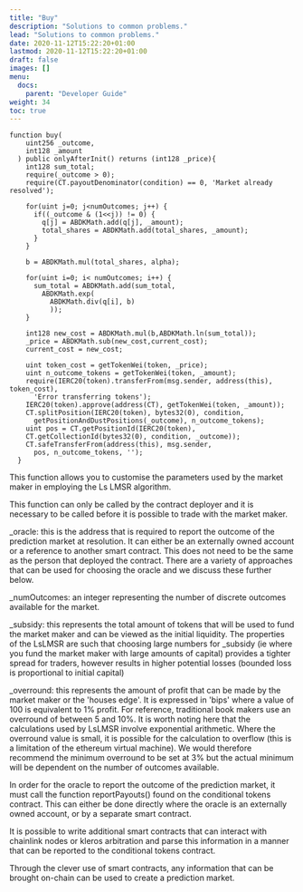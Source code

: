 ```yaml
---
title: "Buy"
description: "Solutions to common problems."
lead: "Solutions to common problems."
date: 2020-11-12T15:22:20+01:00
lastmod: 2020-11-12T15:22:20+01:00
draft: false
images: []
menu: 
  docs:
    parent: "Developer Guide"
weight: 34
toc: true
---
```


```
function buy(
    uint256 _outcome,
    int128 _amount
  ) public onlyAfterInit() returns (int128 _price){
    int128 sum_total;
    require(_outcome > 0);
    require(CT.payoutDenominator(condition) == 0, 'Market already resolved');

    for(uint j=0; j<numOutcomes; j++) {
      if((_outcome & (1<<j)) != 0) {
        q[j] = ABDKMath.add(q[j], _amount);
        total_shares = ABDKMath.add(total_shares, _amount);
      }
    }

    b = ABDKMath.mul(total_shares, alpha);

    for(uint i=0; i< numOutcomes; i++) {
      sum_total = ABDKMath.add(sum_total,
        ABDKMath.exp(
          ABDKMath.div(q[i], b)
          ));
    }

    int128 new_cost = ABDKMath.mul(b,ABDKMath.ln(sum_total));
    _price = ABDKMath.sub(new_cost,current_cost);
    current_cost = new_cost;

    uint token_cost = getTokenWei(token, _price);
    uint n_outcome_tokens = getTokenWei(token, _amount);
    require(IERC20(token).transferFrom(msg.sender, address(this), token_cost),
      'Error transferring tokens');
    IERC20(token).approve(address(CT), getTokenWei(token, _amount));
    CT.splitPosition(IERC20(token), bytes32(0), condition,
      getPositionAndDustPositions(_outcome), n_outcome_tokens);
    uint pos = CT.getPositionId(IERC20(token),
    CT.getCollectionId(bytes32(0), condition, _outcome));
    CT.safeTransferFrom(address(this), msg.sender,
      pos, n_outcome_tokens, '');
  }
```

This function allows you to customise the parameters used by the market maker in employing the Ls LMSR algorithm.

This function can only be called by the contract deployer and it is necessary to be called before it is possible to trade with the market maker.

_oracle: this is the address that is required to report the outcome of the prediction market at resolution. It can either be an externally owned account or a reference to another smart contract. This does not need to be the same as the person that deployed the contract. There are a variety of approaches that can be used for choosing the oracle and we discuss these further below.

_numOutcomes: an integer representing the number of discrete outcomes available for the market.

_subsidy: this represents the total amount of tokens that will be used to fund the market maker and can be viewed as the initial liquidity. The properties of the LsLMSR are such that choosing large numbers for _subsidy (ie where you fund the market maker with large amounts of capital) provides a tighter spread for traders, however results in higher potential losses (bounded loss is proportional to initial capital)

_overround: this represents the amount of profit that can be made by the market maker or the 'houses edge'. It is expressed in 'bips' where a value of 100 is equivalent to 1% profit. For reference, traditional book makers use an overround of between 5 and 10%. It is worth noting here that the calculations used by LsLMSR involve exponential arithmetic. Where the overround value is small, it is possible for the calculation to overflow (this is a limitation of the ethereum virtual machine). We would therefore recommend the minimum overround to be set at 3% but the actual minimum will be dependent on the number of outcomes available.

In order for the oracle to report the outcome of the prediction market, it must call the function reportPayouts() found on the conditional tokens contract. This can either be done directly where the oracle is an externally owned account, or by a separate smart contract.

It is possible to write additional smart contracts that can interact with chainlink nodes or kleros arbitration and parse this information in a manner that can be reported to the conditional tokens contract.

Through the clever use of smart contracts, any information that can be brought on-chain can be used to create a prediction market. 